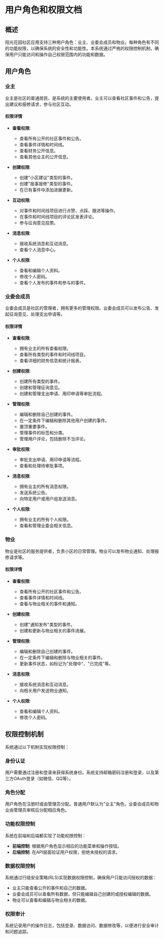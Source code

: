# 用户角色和权限文档

## 概述

阳光花园社区应用支持三种用户角色：业主、业委会成员和物业。每种角色有不同的功能权限，以确保系统的安全性和功能性。本系统通过严格的权限控制机制，确保用户只能访问和操作自己权限范围内的功能和数据。

## 用户角色

### 业主

业主是社区的普通居民，是系统的主要使用者。业主可以查看社区事件和公告，提出建议和报修请求，参与社区互动。

#### 权限详情

- **查看权限**:
  - 查看所有公开的社区事件和公告。
  - 查看事件详情和时间线。
  - 查看财务公开信息。
  - 查看其他业主的公开信息。

- **创建权限**:
  - 创建"小区建议"类型的事件。
  - 创建"报事报修"类型的事件。
  - 在已有事件中添加进展更新。

- **互动权限**:
  - 对事件和时间线项目进行点赞、点踩、跟进等操作。
  - 在事件和时间线项目的评论区发表评论。
  - 参与征询意见投票。

- **消息权限**:
  - 接收系统消息和互动消息。
  - 查看个人消息中心。

- **个人权限**:
  - 查看和编辑个人资料。
  - 修改个人密码。
  - 查看个人发布的事件和参与的事件。

### 业委会成员

业委会成员是社区的管理者，拥有更多的管理权限。业委会成员可以发布公告、发起征询意见、处理支出申请等。

#### 权限详情

- **查看权限**:
  - 拥有业主的所有查看权限。
  - 查看所有类型的事件和时间线项目。
  - 查看详细的财务信息和统计报表。

- **创建权限**:
  - 创建所有类型的事件。
  - 创建和管理征询意见。
  - 创建和管理支出申请、用印申请等审批流程。

- **管理权限**:
  - 编辑和删除自己创建的事件。
  - 在一定条件下编辑和删除其他用户创建的事件。
  - 置顶重要事件。
  - 管理事件的标签和分类。
  - 管理用户评论，包括删除不当评论。

- **审批权限**:
  - 审批支出申请、用印申请等流程。
  - 查看和处理待审批事项。

- **消息权限**:
  - 拥有业主的所有消息权限。
  - 发送系统公告。
  - 向特定用户或用户组发送消息。

- **个人权限**:
  - 拥有业主的所有个人权限。
  - 查看和管理业委会相关信息。

### 物业

物业是社区的服务提供者，负责小区的日常管理。物业可以发布物业通知、处理报修请求等。

#### 权限详情

- **查看权限**:
  - 查看所有公开的社区事件和公告。
  - 查看事件详情和时间线。
  - 查看与物业相关的事件和通知。

- **创建权限**:
  - 创建"通知发布"类型的事件。
  - 创建和更新与物业相关的事件进展。

- **管理权限**:
  - 编辑和删除自己创建的事件。
  - 在一定条件下编辑和删除与物业相关的事件。
  - 更新事件状态，如标记为"处理中"、"已完成"等。

- **消息权限**:
  - 接收系统消息和互动消息。
  - 向相关用户发送物业通知。

- **个人权限**:
  - 查看和编辑个人资料。
  - 修改个人密码。

## 权限控制机制

系统通过以下机制实现权限控制：

### 身份认证

用户需要通过注册和登录来获得系统身份。系统支持邮箱密码注册和登录，以及第三方OAuth登录（如微信、QQ等）。

### 角色分配

用户角色在注册时或由管理员分配。普通用户默认为"业主"角色，业委会成员和物业由管理员审核后分配相应角色。

### 功能权限控制

系统在前端和后端都实现了功能权限控制：
- **前端控制**: 根据用户角色显示相应的功能菜单和操作按钮。
- **后端控制**: 在API层面验证用户权限，拒绝未授权的请求。

### 数据权限控制

系统通过行级安全策略(RLS)实现数据权限控制，确保用户只能访问授权的数据：
- 业主只能查看公开的事件和自己的数据。
- 业委会成员可以查看所有数据，但只能编辑自己创建的或授权编辑的数据。
- 物业可以查看和编辑与物业相关的数据。

### 权限审计

系统记录用户的操作日志，包括登录、数据访问、数据修改等，以便进行安全审计和问题追踪。